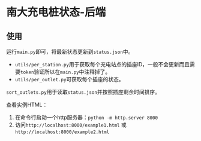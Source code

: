 # 南大充电桩状态-后端

## 使用

运行`main.py`即可，将最新状态更新到`status.json`中。

* `utils/per_station.py`用于获取每个充电站点的插座ID，一般不会更新而且需要`token`验证所以在`main.py`中注释掉了。
* `utils/per_outlet.py`可获取每个插座的状态。

`sort_outlets.py`用于读取`status.json`并按照插座剩余时间排序。

查看实例HTML：
1. 在命令行启动一个http服务器：`python -m http.server 8000`
2. 访问`http://localhost:8000/example1.html` 或 `http://localhost:8000/example2.html`
